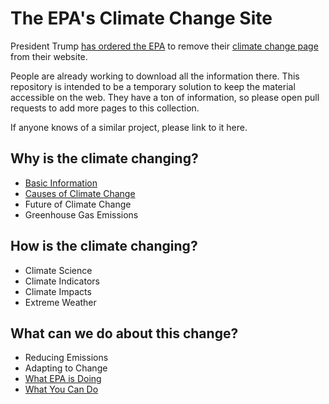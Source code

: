 # The EPA's Climate Change Site

President Trump [has ordered the EPA](http://www.reuters.com/article/us-usa-trump-epa-climatechange-idUSKBN15906G) to remove their [climate change page](https://www.epa.gov/climatechange) from their website.

People are already working to download all the information there. This repository is intended to be a temporary solution to keep the material accessible on the web. They have a ton of information, so please open pull requests to add more pages to this collection.

If anyone knows of a similar project, please link to it here.

## Why is the climate changing?
- [Basic Information](https://github.com/nickyr/epa-climate-change/blob/master/basic_information.md)
- [Causes of Climate Change](https://github.com/nickyr/epa-climate-change/blob/master/causes_of_climate_change.md)
- Future of Climate Change
- Greenhouse Gas Emissions

## How is the climate changing?
- Climate Science
- Climate Indicators
- Climate Impacts
- Extreme Weather

## What can we do about this change?
- Reducing Emissions
- Adapting to Change
- [What EPA is Doing](https://github.com/nickyr/epa-climate-change/blob/master/what_epa_is_doing.md)
- [What You Can Do](https://github.com/nickyr/epa-climate-change/blob/master/what_you_can_do.md)